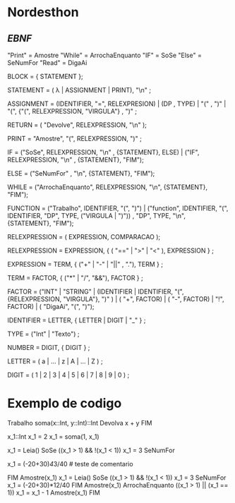 # Nordesthon

## *EBNF*

"Print" = Amostre 
"While" = ArrochaEnquanto
"IF" = SoSe
"Else" = SeNumFor
"Read" = DigaAi

BLOCK = { STATEMENT };

STATEMENT = ( λ | ASSIGNMENT | PRINT), "\n" ;

ASSIGNMENT = (IDENTIFIER, "=", RELEXPRESION) | (DP , TYPE) | "(" , ")" | "(", {"(", RELEXPRESSION, "VIRGULA"} , ")" ;

RETURN = ( "Devolve", RELEXPRESSION, "\n" );

PRINT = "Amostre", "(", RELEXPRESSION, ")" ;

IF  = ("SoSe", RELEXPRESSION, "\n" , {STATEMENT}, ELSE) | ("IF", RELEXPRESSION, "\n" , {STATEMENT}, "FIM");

ELSE = ("SeNumFor" , "\n", {STATEMENT}, "FIM");

WHILE = ("ArrochaEnquanto", RELEXPRESSION, "\n", {STATEMENT}, "FIM");

FUNCTION = ("Trabalho", IDENTIFIER, "(", ")") | ("function", IDENTIFIER, "(", IDENTIFIER, "DP", TYPE, ("VIRGULA | ")")) , "DP", TYPE, "\n", {STATEMENT}, "FIM");

RELEXPRESSION = ( EXPRESSION, COMPARACAO );

RELEXPRESSION = EXPRESSION, { ( "==" | ">" | "<" ), EXPRESSION } ;

EXPRESSION = TERM, { ("+" | "-" | "||" , "."), TERM } ;

TERM = FACTOR, { ("*" | "/", "&&"), FACTOR } ;

FACTOR = ("INT" | "STRING"  | (IDENTIFIER | IDENTIFIER, "(", {RELEXPRESSION, "VIRGULA"}, ")" ) | ( "+", FACTOR) | ( "-", FACTOR) | "!", FACTOR) | ( "DigaAi", "(", ")");

IDENTIFIER = LETTER, { LETTER | DIGIT | "_" } ;

TYPE = ("Int" | "Texto") ;

NUMBER = DIGIT, { DIGIT } ;

LETTER = ( a | ... | z | A | ... | Z ) ;

DIGIT = ( 1 | 2 | 3 | 4 | 5 | 6 | 7 | 8 | 9 | 0 ) ;





# Exemplo de codigo 

Trabalho soma(x::Int, y::Int)::Int
  Devolva x + y
FIM

x_1::Int
x_1 = 2
x_1 = soma(1, x_1)

x_1 = Leia()
SoSe ((x_1 > 1) && !(x_1 < 1)) 
  x_1 = 3
SeNumFor 
  
  x_1 = (-20+30)*4*3/40 # teste de comentario
  
FIM
Amostre(x_1)
x_1 = Leia()
SoSe ((x_1 > 1) && !(x_1 < 1))
  x_1 = 3
SeNumFor
  x_1 = (-20+30)*12/40
FIM
Amostre(x_1)
ArrochaEnquanto ((x_1 > 1) || (x_1 == 1)) 
  x_1 = x_1 - 1
  Amostre(x_1)
FIM

